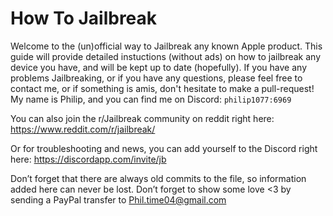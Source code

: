 # How To Jailbreak
Welcome to the (un)official way to Jailbreak any known Apple product. This guide will provide detailed instuctions (without ads) on how to jailbreak any device you have, and will be kept up to date (hopefully). If you have any problems Jailbreaking, or if you have any questions, please feel free to contact me, or if something is amis, don't hesitate to make a pull-request!
My name is Philip, and you can find me on Discord: `philip1077:6969`

You can also join the r/Jailbreak community on reddit right here: https://www.reddit.com/r/jailbreak/

Or for troubleshooting and news, you can add yourself to the Discord right here: https://discordapp.com/invite/jb

Don’t forget that there are always old commits to the file, so information added here can never be lost. Don’t forget to show some love <3 by sending a PayPal transfer to Phil.time04@gmail.com

